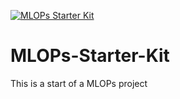 [![MLOPs Starter Kit](https://github.com/zdhiman/MLOPs-Starter-Kit/actions/workflows/main.yml/badge.svg)](https://github.com/zdhiman/MLOPs-Starter-Kit/actions/workflows/main.yml)

# MLOPs-Starter-Kit
This is a start of a MLOPs project
